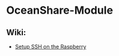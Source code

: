 # OceanShare-Module

## Wiki:
* [Setup SSH on the Raspberry](http://gitlab.oceanshare.io/module/onboard-computer/wikis/Setup-SSH-connection-on-the-Raspberry)

